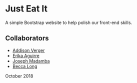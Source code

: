 # Just Eat It

A simple Bootstrap website to help polish our front-end skills. 

## Collaborators
* [Addison Verger](https://github.com/addisonverger) 
* [Erika Aguirre](https://github.com/zenerika)
* [Joseph Madamba](https://github.com/josephmadamba)
* [Becca Long](https://github.com/becca-long)

October 2018
